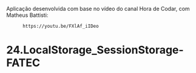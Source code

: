 Aplicação desenvolvida com base no vídeo do canal Hora de Codar, com Matheus Battisti:

          https://youtu.be/FXlAf_iIDeo

# 24.LocalStorage_SessionStorage-FATEC
